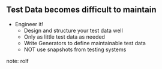 ## Test Data becomes difficult to maintain

* Engineer it!    
    * Design and structure your test data well
    * Only as little test data as needed
    * Write Generators to define maintainable test data
    * NOT use snapshots from testing systems
    
note:
rolf
